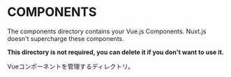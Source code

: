 # COMPONENTS

The components directory contains your Vue.js Components.
Nuxt.js doesn't supercharge these components.

**This directory is not required, you can delete it if you don't want to use it.**

Vueコンポーネントを管理するディレクトリ。
